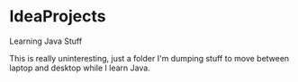 # IdeaProjects
Learning Java Stuff

This is really uninteresting, just a folder I'm dumping stuff to move between laptop and desktop while I learn Java.
